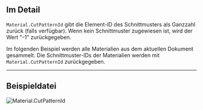 ## Im Detail
`Material.CutPatternId` gibt die Element-ID des Schnittmusters als Ganzzahl zurück (falls verfügbar). Wenn kein Schnittmuster zugewiesen ist, wird der Wert "-1" zurückgegeben.

Im folgenden Beispiel werden alle Materialien aus dem aktuellen Dokument gesammelt. Die Schnittmuster-IDs der Materialien werden mit `Material.CutPatternId` zurückgegeben.

___
## Beispieldatei

![Material.CutPatternId](./Revit.Elements.Material.CutPatternId_img.jpg)

